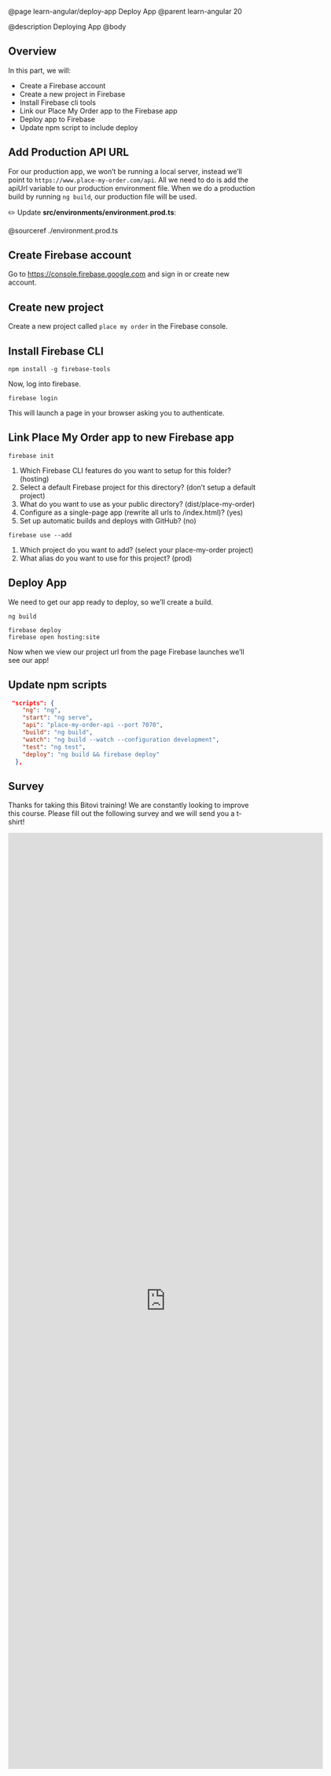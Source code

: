 @page learn-angular/deploy-app Deploy App
@parent learn-angular 20

@description Deploying App
@body

## Overview

In this part, we will:

- Create a Firebase account
- Create a new project in Firebase
- Install Firebase cli tools
- Link our Place My Order app to the Firebase app
- Deploy app to Firebase
- Update npm script to include deploy

## Add Production API URL

For our production app, we won’t be running a local server, instead we’ll point to `https://www.place-my-order.com/api`. All we need to do is add the apiUrl variable to our production environment file. When we do a production build by running `ng build`, our production file will be used.

✏️ Update **src/environments/environment.prod.ts**:

@sourceref ./environment.prod.ts

## Create Firebase account

Go to <a href="https://console.firebase.google.com">https://console.firebase.google.com</a> and sign in or create new account.

## Create new project

Create a new project called `place my order` in the Firebase console.

## Install Firebase CLI

```shell
npm install -g firebase-tools
```

Now, log into firebase.

```shell
firebase login
```

This will launch a page in your browser asking you to authenticate.

## Link Place My Order app to new Firebase app

```shell
firebase init
```

1. Which Firebase CLI features do you want to setup for this folder? (hosting)
2. Select a default Firebase project for this directory? (don’t setup a default project)
3. What do you want to use as your public directory? (dist/place-my-order)
4. Configure as a single-page app (rewrite all urls to /index.html)? (yes)
5. Set up automatic builds and deploys with GitHub? (no)

```shell
firebase use --add
```

1. Which project do you want to add? (select your place-my-order project)
2. What alias do you want to use for this project? (prod)

## Deploy App

We need to get our app ready to deploy, so we’ll create a build.

```shell
ng build
```

```shell
firebase deploy
firebase open hosting:site
```

Now when we view our project url from the page Firebase launches we’ll see our app!

## Update npm scripts

```json
 "scripts": {
    "ng": "ng",
    "start": "ng serve",
    "api": "place-my-order-api --port 7070",
    "build": "ng build",
    "watch": "ng build --watch --configuration development",
    "test": "ng test",
    "deploy": "ng build && firebase deploy"
  },
```

## Survey

Thanks for taking this Bitovi training! We are constantly looking to improve this
course. Please fill out the following survey and we will send you a t-shirt!

<iframe src="https://docs.google.com/forms/d/e/1FAIpQLScIukb7B5Q3d0I9xRge8_VDmQS9gNJqhJmjcJb_5aAKFMqFmA/viewform?embedded=true" width="640" height="1900" frameborder="0" marginheight="0" marginwidth="0">Loading...</iframe>
